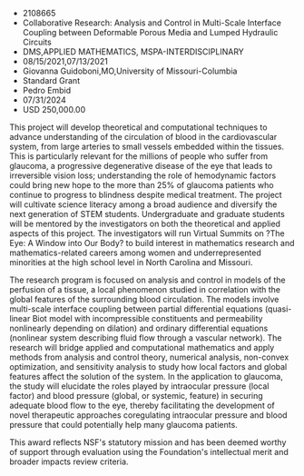 
* 2108665
* Collaborative Research: Analysis and Control in Multi-Scale Interface Coupling between Deformable Porous Media and Lumped Hydraulic Circuits
* DMS,APPLIED MATHEMATICS, MSPA-INTERDISCIPLINARY
* 08/15/2021,07/13/2021
* Giovanna Guidoboni,MO,University of Missouri-Columbia
* Standard Grant
* Pedro Embid
* 07/31/2024
* USD 250,000.00

This project will develop theoretical and computational techniques to advance
understanding of the circulation of blood in the cardiovascular system, from
large arteries to small vessels embedded within the tissues. This is
particularly relevant for the millions of people who suffer from glaucoma, a
progressive degenerative disease of the eye that leads to irreversible vision
loss; understanding the role of hemodynamic factors could bring new hope to the
more than 25% of glaucoma patients who continue to progress to blindness despite
medical treatment. The project will cultivate science literacy among a broad
audience and diversify the next generation of STEM students. Undergraduate and
graduate students will be mentored by the investigators on both the theoretical
and applied aspects of this project. The investigators will run Virtual Summits
on ?The Eye: A Window into Our Body? to build interest in mathematics research
and mathematics-related careers among women and underrepresented minorities at
the high school level in North Carolina and Missouri.

The research program is focused on analysis and control in models of the
perfusion of a tissue, a local phenomenon studied in correlation with the global
features of the surrounding blood circulation. The models involve multi-scale
interface coupling between partial differential equations (quasi-linear Biot
model with incompressible constituents and permeability nonlinearly depending on
dilation) and ordinary differential equations (nonlinear system describing fluid
flow through a vascular network). The research will bridge applied and
computational mathematics and apply methods from analysis and control theory,
numerical analysis, non-convex optimization, and sensitivity analysis to study
how local factors and global features affect the solution of the system. In the
application to glaucoma, the study will elucidate the roles played by
intraocular pressure (local factor) and blood pressure (global, or systemic,
feature) in securing adequate blood flow to the eye, thereby facilitating the
development of novel therapeutic approaches coregulating intraocular pressure
and blood pressure that could potentially help many glaucoma patients.

This award reflects NSF's statutory mission and has been deemed worthy of
support through evaluation using the Foundation's intellectual merit and broader
impacts review criteria.
